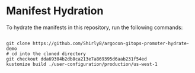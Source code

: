 
# Manifest Hydration

To hydrate the manifests in this repository, run the following commands:

```shell

git clone https://github.com/Shirly8/argocon-gitops-promoter-hydrate-demo
# cd into the cloned directory
git checkout dda69304b2db8ca213e7a869395d6aab231f54ed
kustomize build ./user-configuration/production/us-west-1
```